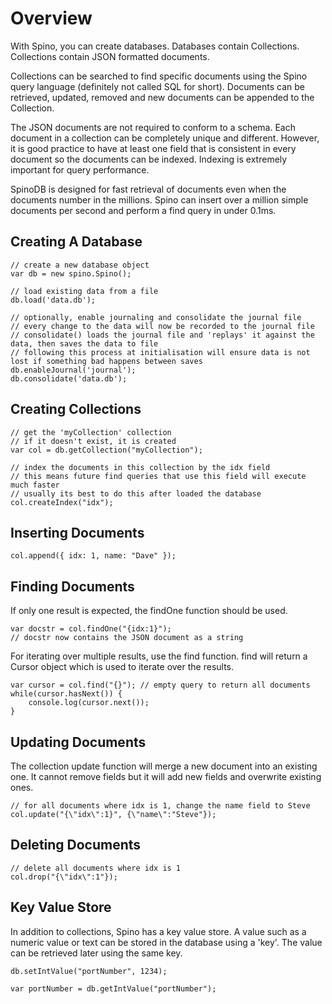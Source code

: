 # Overview 

With Spino, you can create databases. Databases contain Collections. Collections contain JSON formatted documents.

Collections can be searched to find specific documents using the Spino query language (definitely not called SQL for short). Documents can be retrieved, updated, removed and new documents can be appended to the Collection. 

The JSON documents are not required to conform to a schema. Each document in a collection can be completely unique and different. However, it is good practice to have at least one field that is consistent in every document so the documents can be indexed. Indexing is extremely important for query performance. 

SpinoDB is designed for fast retrieval of documents even when the documents number in the millions. Spino can insert over a million simple documents per second and perform a find query in under 0.1ms. 

## Creating A Database

```
// create a new database object
var db = new spino.Spino();

// load existing data from a file
db.load('data.db');

// optionally, enable journaling and consolidate the journal file
// every change to the data will now be recorded to the journal file
// consolidate() loads the journal file and 'replays' it against the data, then saves the data to file
// following this process at initialisation will ensure data is not lost if something bad happens between saves
db.enableJournal('journal');
db.consolidate('data.db');

```


## Creating Collections

```
// get the 'myCollection' collection
// if it doesn't exist, it is created
var col = db.getCollection("myCollection");

// index the documents in this collection by the idx field
// this means future find queries that use this field will execute much faster 
// usually its best to do this after loaded the database
col.createIndex("idx");

```

## Inserting Documents

```
col.append({ idx: 1, name: "Dave" });
```

## Finding Documents

If only one result is expected, the findOne function should be used.

```
var docstr = col.findOne("{idx:1}");
// docstr now contains the JSON document as a string
```

For iterating over multiple results, use the find function. find will return a Cursor object which is used to iterate over the results. 

```
var cursor = col.find("{}"); // empty query to return all documents
while(cursor.hasNext()) {
    console.log(cursor.next());
}
```

## Updating Documents

The collection update function will merge a new document into an existing one. It cannot remove fields but it will add new fields and overwrite existing ones.

```
// for all documents where idx is 1, change the name field to Steve
col.update("{\"idx\":1}", {\"name\":"Steve"});
```

## Deleting Documents

```
// delete all documents where idx is 1
col.drop("{\"idx\":1"});
```

## Key Value Store

In addition to collections, Spino has a key value store. A value such as a numeric value or text can be stored in the database using a 'key'. The value can be retrieved later using the same key. 

```
db.setIntValue("portNumber", 1234);

var portNumber = db.getIntValue("portNumber");
```


